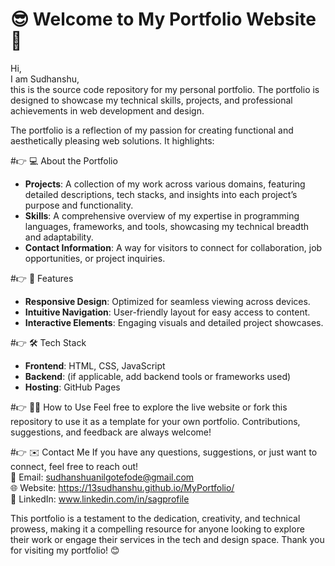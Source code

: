 # 😎 Welcome to My Portfolio Website 🌟

Hi,                                                                                                                                                                                                                  
I am Sudhanshu,                                                                                                                                                                                                 
this is the source code repository for my personal portfolio. The portfolio is designed to showcase my technical skills, projects, and professional achievements in web development and design. 
 
The portfolio is a reflection of my passion for creating functional and aesthetically pleasing web solutions. It highlights:

#👉 💻 About the Portfolio
- **Projects**: A collection of my work across various domains, featuring detailed descriptions, tech stacks, and insights into each project’s purpose and functionality.
- **Skills**: A comprehensive overview of my expertise in programming languages, frameworks, and tools, showcasing my technical breadth and adaptability.
- **Contact Information**: A way for visitors to connect for collaboration, job opportunities, or project inquiries.


#👉 🚀 Features 
- **Responsive Design**: Optimized for seamless viewing across devices.
- **Intuitive Navigation**: User-friendly layout for easy access to content.
- **Interactive Elements**: Engaging visuals and detailed project showcases.


#👉 🛠️ Tech Stack 
- **Frontend**: HTML, CSS, JavaScript
- **Backend**: (if applicable, add backend tools or frameworks used)
- **Hosting**: GitHub Pages


#👉 👨‍💻 How to Use 
Feel free to explore the live website or fork this repository to use it as a template for your own portfolio. Contributions, suggestions, and feedback are always welcome!


#👉 ✉️ Contact Me 
If you have any questions, suggestions, or just want to connect, feel free to reach out!  
📧 Email: sudhanshuanilgotefode@gmail.com                                                                                                                                           
🌐 Website: https://13sudhanshu.github.io/MyPortfolio/                                                                                                                          
💼 LinkedIn: www.linkedin.com/in/sagprofile                                                                                                   


This portfolio is a testament to the dedication, creativity, and technical prowess, making it a compelling resource for anyone looking to explore their work or engage their services in the tech and design space.
Thank you for visiting my portfolio! 😊
